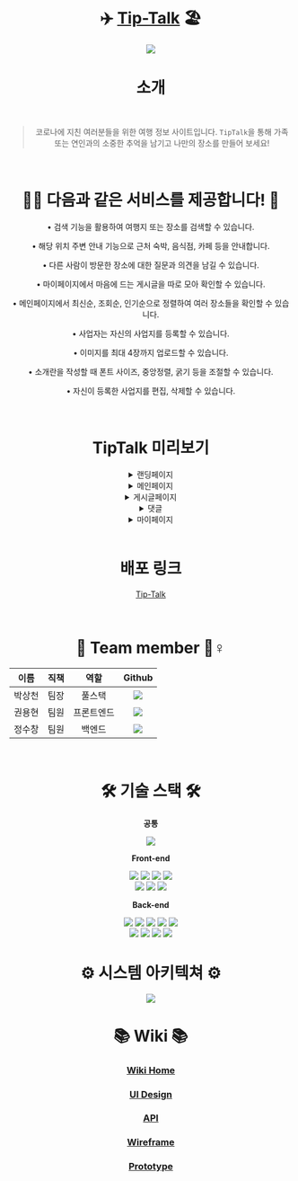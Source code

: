 <div align="center">

 # ✈️ <a href="http://deploy.client.tiptalk.s3-website.ap-northeast-2.amazonaws.com">Tip-Talk</a> 🏖

<img src="https://drawit.s3.ap-northeast-2.amazonaws.com/tiptalk/%E1%84%89%E1%85%B3%E1%84%8F%E1%85%B3%E1%84%85%E1%85%B5%E1%86%AB%E1%84%89%E1%85%A3%E1%86%BA+2021-11-11+%E1%84%8B%E1%85%A9%E1%84%92%E1%85%AE+1.05.56.png" />
 
# 소개
 
 <br />
 
 > 코로나에 지친 여러분들을 위한 여행 정보 사이트입니다. `TipTalk`을 통해 가족 또는 연인과의 소중한 추억을 남기고 나만의 장소를 만들어 보세요!
 
 <br />

# 🏄‍♀️ 다음과 같은 서비스를 제공합니다! 🤼‍

 <p>• 검색 기능을 활용하여 여행지 또는 장소를 검색할 수 있습니다.</p>
 <p>• 해당 위치 주변 안내 기능으로 근처 숙박, 음식점, 카페 등을 안내합니다.</p>
 <p>• 다른 사람이 방문한 장소에 대한 질문과 의견을 남길 수 있습니다.</p>
 <p>• 마이페이지에서 마음에 드는 게시글을 따로 모아 확인할 수 있습니다.</p>
 <p>• 메인페이지에서 최신순, 조회순, 인기순으로 정렬하여 여러 장소들을 확인할 수 있습니다.</p>
 <p>• 사업자는 자신의 사업지를 등록할 수 있습니다.</p>
 <p>• 이미지를 최대 4장까지 업로드할 수 있습니다.</p>
 <p>• 소개란을 작성할 때 폰트 사이즈, 중앙정렬, 굵기 등을 조절할 수 있습니다.</p>
 <p>• 자신이 등록한 사업지를 편집, 삭제할 수 있습니다.</p>
 
 <br />
 
 # TipTalk 미리보기
 
<details>
<summary>랜딩페이지</summary>
<br />

<img src="https://user-images.githubusercontent.com/82024136/141252250-798e430b-c1b0-4130-9133-6eabf5b4ff2d.gif" width="600px" height="480px" alt="랜딩페이지"/>

</details>
<details>
<summary>메인페이지</summary>
<br />

<img src="https://user-images.githubusercontent.com/82024136/141295381-86675f29-ed81-46be-b0de-c8a6d2201105.gif" width="600px" height="480px" alt="main" />
<img src="https://user-images.githubusercontent.com/82024136/141296157-16da07fb-2472-4ab2-ad9c-38fbf7bb377c.gif" width="600px" height="480px" alt="main" />

</details>
<details>
<summary>게시글페이지</summary>
<br />

<img src="https://user-images.githubusercontent.com/82024136/141297454-a2550a49-184b-463e-abb1-d7459a844b32.gif" width="600px" alt="main2" />

</details>
<details>
<summary>댓글</summary>
<br />

<img src="https://user-images.githubusercontent.com/82024136/141298254-63686ff9-eefd-469b-97f9-984e79dd7e06.gif" width="600px" alt="comment" />

</details>
<details>

<summary>마이페이지</summary>
<br />
 
 <img src="https://user-images.githubusercontent.com/82024136/141407239-323698a4-ab36-448a-90dd-fe0feb65ac5e.gif" width="600px" alt="comment" />

</details>
 
 <br />
 
 # 배포 링크
 <a href="http://deploy.client.tiptalk.s3-website.ap-northeast-2.amazonaws.com">Tip-Talk</a>
 
 <br />
 
 # 🐸 Team member 🐸♀️
 
 |이름|직책|역할|Github|
 |:-:|:-:|:-:|:-:|
 |박상천|팀장|풀스택| <a href="https://github.com/3000-2"><img src="https://img.shields.io/badge/3002-00b667?style=for-the-badge&logo=github&logoColor=black&link=https://github.com/3000-2" />|
 |권용현|팀원|프론트엔드| <a href="https://github.com/bitdale"><img src="https://img.shields.io/badge/wolfdale-00b667?style=for-the-badge&logo=github&logoColor=black&link=https://github.com/bitdale" />|
 |정수창|팀원|백엔드|<a href="https://github.com/DevCeo"><img src="https://img.shields.io/badge/tnckddl14-00b667?style=for-the-badge&logo=github&logoColor=black&link=https://github.com/DevCeo" />|
 
 <br />
 
 # 🛠 기술 스택 🛠
 
 **공통**
 
  <img src="https://img.shields.io/badge/JavaScript-F7DF1E?style=flat-square&logo=JavaScript&logoColor=white"/>
 
 **Front-end**
  
  <img src="https://img.shields.io/badge/React-61DAFB?style=flat-square&logo=React&logoColor=white"/>
  <img src="https://img.shields.io/badge/React Router-CA4245?style=flat-square&logo=React Router&logoColor=white"/>
  <img src="https://img.shields.io/badge/CSS3-1572B6?style=flat-square&logo=CSS3&logoColor=white"/>
  <img src="https://img.shields.io/badge/HTML5-E34F26?style=flat-square&logo=HTML5&logoColor=white"/><br />
  <img src="https://img.shields.io/badge/Styled%20Components-DB7093?style=flat-square&amp;logo=styled-components&amp;logoColor=white"/>
  <img src="https://img.shields.io/badge/Axios-339933?style=flat-square&logo=Node.js&logoColor=white"/>
  <img src="https://img.shields.io/badge/Slate.js-FFD000?style=flat-square&logo=Node.js&logoColor=white"/>
  
  
 **Back-end**
  
  
  <img src="https://img.shields.io/badge/Node.js-339933?style=flat-square&logo=Node.js&logoColor=white"/>
  <img src="https://img.shields.io/badge/Express-000000?style=flat-square&logo=Express&logoColor=white"/>
  <img src="https://img.shields.io/badge/S3-569A31?style=flat-square&logo=Amazon S3&logoColor=white"/>
  <img src="https://img.shields.io/badge/NodeMailer-339933?style=flat-square&logo=Node.js&logoColor=white"/>
  <img src="https://img.shields.io/badge/JSONWebTokens-2962FF?style=flat-square&logo=JSON Web Tokens&logoColor=white"/><br />
  <img src="https://img.shields.io/badge/Multer-339933?style=flat-square&logo=Node.js&logoColor=white"/>
  <img src="https://img.shields.io/badge/MySQL-4479A1?style=flat-square&logo=MySQL&logoColor=white"/>
  <img src="https://img.shields.io/badge/Sequelize-52B0E7?style=flat-square&logo=Sequelize&logoColor=white"/>
  <img src="https://img.shields.io/badge/Bcrypt-2962FF?style=flat-square&logo=Node.js&logoColor=white"/>
 
 <br />
  
  # ⚙️ 시스템 아키텍쳐 ⚙️
  
  <img src="https://drawit.s3.ap-northeast-2.amazonaws.com/tiptalk/system.png" />
 
 <br />
  
  # 📚 Wiki 📚
  
  ### <a href="https://github.com/codestates/Tip-Talk/wiki">Wiki Home</a> 
  ### <a href="https://github.com/codestates/Tip-Talk/wiki/UI-Design">UI Design</a> 
  ### <a href="https://github.com/codestates/Tip-Talk/wiki/API-Documents">API</a> 
  ### <a href="https://github.com/codestates/Tip-Talk/wiki/Wireframe">Wireframe</a> 
  ### <a href="https://github.com/codestates/Tip-Talk/wiki/Prototype">Prototype</a> 
  
</div>
